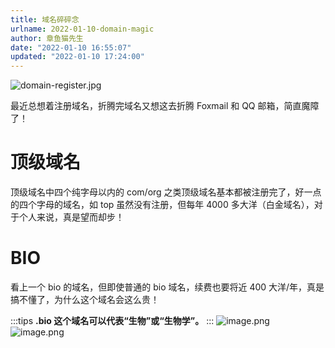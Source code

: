 ```yaml
---
title: 域名碎碎念
urlname: 2022-01-10-domain-magic
author: 章鱼猫先生
date: "2022-01-10 16:55:07"
updated: "2022-01-10 17:24:00"
---
```


![domain-register.jpg](https://shub-1251708715.cos.ap-guangzhou.myqcloud.com/elog-cookbook-img/Fs3nERCsQx7eP1CprAhM4vgRg2qB.jpeg)

最近总想着注册域名，折腾完域名又想这去折腾 Foxmail 和 QQ 邮箱，简直魔障了！

# 顶级域名

顶级域名中四个纯字母以内的 com/org 之类顶级域名基本都被注册完了，好一点的四个字母的域名，如 top 虽然没有注册，但每年 4000 多大洋（白金域名），对于个人来说，真是望而却步！

# BIO

看上一个 bio 的域名，但即使普通的 bio 域名，续费也要将近 400 大洋/年，真是搞不懂了，为什么这个域名会这么贵！

:::tips
**.bio 这个域名可以代表“生物”或“生物学”。**
:::
![image.png](https://shub-1251708715.cos.ap-guangzhou.myqcloud.com/elog-cookbook-img/Fu3V2lHxytHoOTMBy_3Mc7avm1vz.png)
![image.png](https://shub-1251708715.cos.ap-guangzhou.myqcloud.com/elog-cookbook-img/Fp_hVUG12CGWEBKRQfks-n3mY__-.png)

